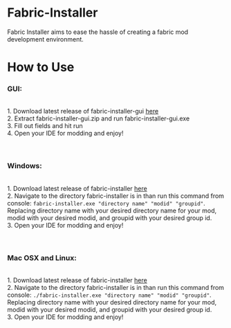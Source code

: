 # Fabric-Installer
Fabric Installer aims to ease the hassle of creating a fabric mod development environment.

# How to Use
<h3>GUI:</h3><br>
1. Download latest release of fabric-installer-gui <a href="https://github.com/LimeGradient/fabric-installer/releases/">here </a><br>
2. Extract fabric-installer-gui.zip and run fabric-installer-gui.exe <br>
3. Fill out fields and hit run <br>
4. Open your IDE for modding and enjoy!
<br><br> <br>
<h3>Windows:</h3><br>
1. Download latest release of fabric-installer <a href="https://github.com/LimeGradient/fabric-installer/releases/tag/release">here </a><br>
2. Navigate to the directory fabric-installer is in than run this command from console: <code>fabric-installer.exe "directory name" "modid" "groupid"</code>. Replacing directory name with your desired directory name for your mod, modid with your desired modid, and groupid with your desired group id. <br>
3. Open your IDE for modding and enjoy!
<br> <br><br>

<h3>Mac OSX and Linux:</h3><br>
1. Download latest release of fabric-installer <a href="https://github.com/LimeGradient/fabric-installer/releases/tag/release">here </a><br>
2. Navigate to the directory fabric-installer is in than run this command from console: <code>./fabric-installer.exe "directory name" "modid" "groupid"</code>. Replacing directory name with your desired directory name for your mod, modid with your desired modid, and groupid with your desired group id. <br>
3. Open your IDE for modding and enjoy!